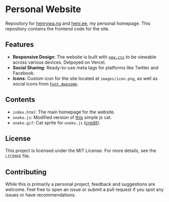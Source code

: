 # Personal Website 

Repository for [henrywa.ng](http://henrywa.ng) and [henr.ee](http://henr.ee), my personal homepage. This repository contains the frontend code for the site.

## Features

- **Responsive Design**: The website is built with [`new.css`](https://github.com/xz/new.css) to be viewable across various devices. Delpoyed on Vercel. 
- **Social Sharing**: Ready-to-use meta tags for platforms like Twitter and Facebook.
- **Icons**: Custom icon for the site located at `images/icon.png`, as well as social icons from [`Font Awesome`](https://fontawesome.com/).
  
## Contents

- `index.html`: The main homepage for the website.
- `oneko.js`: Modified version of [this](https://github.com/adryd325/oneko.js/) simple js cat.
- `oneko.gif`: Cat sprite for `oneko.js` ([credit](https://github.com/adryd325/oneko.js/blob/main/oneko.gif)).

## License

This project is licensed under the MIT License. For more details, see the `LICENSE` file.

## Contributing

While this is primarily a personal project, feedback and suggestions are welcome. Feel free to open an issue or submit a pull request if you spot any issues or have recommendations.

